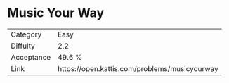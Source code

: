 # Music Your Way

<table>
    <tr>
        <td>Category</td>
        <td>Easy</td>
    </tr>
    <tr>
        <td>Diffulty</td>
        <td>2.2</td>
    </tr>
    <tr>
        <td>Acceptance</td>
        <td>49.6 %</td>
    </tr>
    <tr>
        <td>Link</td>
        <td>https://open.kattis.com/problems/musicyourway</td>
    </tr>
</table>